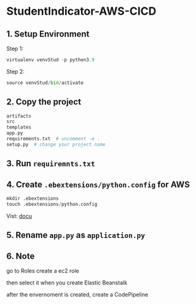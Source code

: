 # StudentIndicator-AWS-CICD

## 1. Setup Environment
Step 1:

```python
virtualenv venvStud -p python3.9
```

Step 2:

```python
source venvStud/bin/activate
```

## 2. Copy the project
```python
artifacts
src
templates
app.py
requirements.txt  # uncomment -e .
setup.py  # change your project name 
```

## 3. Run `requiremnts.txt`

## 4. Create `.ebextensions/python.config` for AWS

```python
mkdir .ebextensions
touch .ebextensions/python.config
```
Vist: [docu](https://docs.aws.amazon.com/elasticbeanstalk/latest/dg/create-deploy-python-container.html)

## 5. Rename `app.py` as `application.py`


## 6. Note
go to Roles create a ec2 role

then select it when you create Elastic Beanstalk

after the envernoment is created, create a CodePipeline

